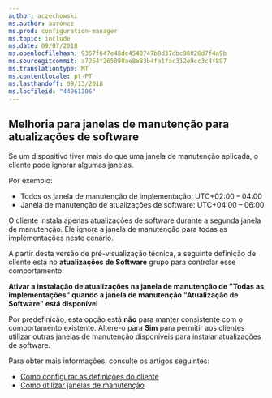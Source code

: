 ```yaml
---
author: aczechowski
ms.author: aaroncz
ms.prod: configuration-manager
ms.topic: include
ms.date: 09/07/2018
ms.openlocfilehash: 9357f647e48dc4540747b8d37dbc98026d7f4a9b
ms.sourcegitcommit: a7254f265098ae8e83b4fa1fac312e9cc3c4f897
ms.translationtype: MT
ms.contentlocale: pt-PT
ms.lasthandoff: 09/13/2018
ms.locfileid: "44961306"
---
```

## <a name="bkmk_sum-mw"></a> Melhoria para janelas de manutenção para atualizações de software
<!--vso2839307-->

Se um dispositivo tiver mais do que uma janela de manutenção aplicada, o cliente pode ignorar algumas janelas. 

Por exemplo:

- Todos os janela de manutenção de implementação: UTC+02:00 – 04:00
- Janela de manutenção de atualizações de software: UTC+04:00 – 06:00

O cliente instala apenas atualizações de software durante a segunda janela de manutenção. Ele ignora a janela de manutenção para todas as implementações neste cenário.

A partir desta versão de pré-visualização técnica, a seguinte definição de cliente está no **atualizações de Software** grupo para controlar esse comportamento: 

**Ativar a instalação de atualizações na janela de manutenção de "Todas as implementações" quando a janela de manutenção "Atualização de Software" está disponível**

Por predefinição, esta opção está **não** para manter consistente com o comportamento existente. Altere-o para **Sim** para permitir aos clientes utilizar outras janelas de manutenção disponíveis para instalar atualizações de software.

Para obter mais informações, consulte os artigos seguintes:
- [Como configurar as definições do cliente](/sccm/core/clients/deploy/configure-client-settings)
- [Como utilizar janelas de manutenção](/sccm/core/clients/manage/collections/use-maintenance-windows)


